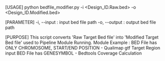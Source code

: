 [USAGE]
python bedfile_modifier.py -i <Design_ID.Raw.bed> -o <Design_ID.Modified.bed>

[PARAMETER]
-i, --input  : input bed file path
-o, --output : output bed file path

[PURPOSE]
This script converts 'Raw Target Bed file' into 'Modified Target Bed file' used to Pipeline Module Running.
Module Example : 
    BED File has ONLY CHROMOSOME, START/END POSITION - Qualimap gtf Target Region input
    BED File has GENESYMBOL - Bedtools Coverage Calculation
